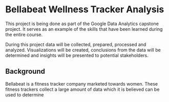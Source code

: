 # Bellabeat Wellness Tracker Analysis

This project is being done as part of the Google Data Analytics capstone project. It serves as an example of the skills that have been learned during the entire course.

During this project data will be collected, prepared, processed and analyzed. Visualizations will be created, conclusions from the data will be determined and insights will be presented to potential stakeholders.

## Background

Bellabeat is a fitness tracker company marketed towards women. These fitness trackers collect a large amount of data which it is believed can be used to determine 